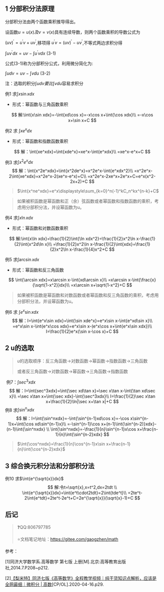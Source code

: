 ## 1 分部积分法原理

分部积分法由两个函数乘积推导得出。

设函数$u=u(x)及v=v(x)$具有连续导数，则两个函数乘积的导数公式为

$(uv)^{'}=u^{'}v+uv^{'}$,移项得 $u^{'}v=(uv)^{'}-uv^{'}$,不等式两边求积分得 

$\int{uv^{'}dx}=uv-\int{u^{'}vdx}$  (3-1)

公式(3-1)称为分部积分公式，利用微分简化为:

$\int{udv}=uv-\int{vdu}$ (3-2)

注：选取的积分$\int{udv}要比\int{vdu}$容易求积分



例1 求$\int{x\sin xdx}$

+ 形式：幂函数与三角函数乘积

$$
解:\int{x\sin xdx}=-\int{xd\cos x}=-x\cos x+\int{\cos xdx}\\
=-x\cos x+\sin x+C
$$

例2 求 $\int{xe^xdx}$

+ 形式：幂函数和指数函数乘积

$$
解：\int{xe^xdx}=\int{xde^x}=xe^x-\int{e^xdx}\\
=xe^x-e^x+C
$$

例3 求$\int{x^2e^xdx}$
$$
解：\int{x^2e^xdx}=\int{x^2de^x}=x^2e^x-\int{e^xdx^2}\\
=x^2e^x-2\int{xe^xdx}=x^2e^x-2(xe^x-e^x)+C\\
=x^2e^x-2xe^x+2e^x+C=e^x(x^2-2x+2)+C
$$

> $\int{x^ne^xdx}=e^x\displaystyle\sum_{k=0}^n(-1)^kC_n^kx^{n-k}+C$



> 如果被积函数是幂函数和正（余）弦函数或者幂函数和指数函数的乘积，考虑用分部积分法，并设幂函数为u。

例4 求$\int{x\ln xdx}$

+ 形式：幂函数和对数函数乘积

$$
解:\int{x\ln xdx}=\frac{1}{2}\int{\ln xdx^2}=\frac{1}{2}x^2\ln x-\frac{1}{2}\int{x^2d\ln x}\\
=\frac{1}{2}x^2\ln x-\frac{1}{2}\int{xdx}=\frac{1}{2}x^2\ln x-\frac{1}{4}x^2+C
$$

例5 求$\int{\arcsin xdx}$

+ 形式：幂函数和反三角函数

$$
\int{\arcsin xdx}=x\arcsin x-\int{xd\arcsin x}\\
=x\arcsin x-\int{\frac{x}{\sqrt{1-x^2}}dx}\\
=x\arcsin x+\sqrt{1-x^2}+C
$$

> 如果被积函数是幂函数和对数函数或者幂函数和反三角函数的乘积，考虑用分部积分法，并设幂函数为u。

例6 求 $\int{e^x\sin xdx}$
$$
解：I=\int{e^x\sin xdx}=\int{\sin xde^x}=e^x\sin x-\int{e^xd\sin x}\\
=e^x\sin x-\int{e^x\cos xdx}=e^x\sin x-(e^x\cos x+\int{e^x\sin xdx})\\
I=\frac{1}{2}e^x(\sin x-\cos x)+C
$$


## 2 u的选取

> $u$的选取顺序：反三角函数->对数函数->幂函数->指数函数->三角函数
>
> 或者反三角函数->对数函数->幂函数->三角函数->指数函数

​	例7：$\int{sec^3xdx}$
$$
解：I=\int{sec^3xdx}=\int{\sec xd\tan x}=\sec x\tan x-\int{\tan xd\sec x}\\
=\sec x\tan x+\int{\sec xdx}-\int{\sec^3xdx}\\
I=\frac{1}{2}\sec x\tan x+\frac{1}{2}\ln|\sec x+\tan x|+C
$$
例8 求$\int{\sin^nxdx}$
$$
解：I=\int{\sin^nxdx}=-\int{\sin^{n-1}xd\cos x}=-\cos x\sin^{n-1}x+\int{\cos xd\sin^{n-1}x}\\
=-\sin^{n-1}\cos x+(n-1)\int{\sin^{n-2)}xdx}-(n-1)\int{\sin^nxdx} \\
\int{\sin^nxdx}=-\frac{1}{n}\sin^{n-1}x\cos x+\frac{n-1}{n}\int{\sin^{n-2}xdx}
$$

> $\int{\cos^nxdx}=\frac{1}{n}\cos^{n-1}x\sin x+\frac{n-1}{n}\int{\cos^{n-2}xdx}$

## 3 综合换元积分法和分部积分法

例10 求$\int{e^{\sqrt{x}}dx}$
$$
解:令t=\sqrt{x},x=t^2,dx=2tdt \\
\int{e^{\sqrt{x}}dx}=\int{e^t\cdot2tdt}=2\int{tde^t}\\
=2te^t-2\int{e^tdt}=2te^t-2e^t+C=2e^{\sqrt{x}}(\sqrt{x}-1)+C
$$


##  后记



> :question:QQ:806797785
>
> :star:文档笔记地址：https://gitee.com/gaogzhen/math

参考：

[1]同济大学数学系.高等数学 第七版 上册[M].北京:高等教育出版社,2014.7.P208~p212.

[2]<a href="https://www.bilibili.com/video/BV1864y1T7Ks">【梨米特】同济七版《高等数学》全程教学视频｜纯干货知识点解析，应该是全网最细｜微积分 | 高数</a>[CP/OL].2020-04-16.p29.